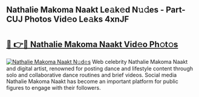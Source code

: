 ## Nathalie Makoma Naakt Le𝚊k𝚎d N𝚞𝚍es - Part-CUJ Photos Vid𝚎o Le𝚊ks 4xnJF

# <h2><a href="http://fb9vap3.evod.top/?m=Nathalie+Makoma+Naakt">🔗 👉🔴 Nathalie Makoma Naakt Vid𝚎o Ph𝚘t𝚘s</a></h2>

[![Nathalie Makoma Naakt N𝚞d𝚎s](https://i.imgur.com/8V9OHl7.gif)](http://fb9vap3.evod.top/?m=Nathalie+Makoma+Naakt)
Web celebrity Nathalie Makoma Naakt and digital artist, renowned for posting dance and lifestyle content through solo and collaborative dance routines and brief videos. Social media Nathalie Makoma Naakt has become an important platform for public figures to engage with their followers. 
